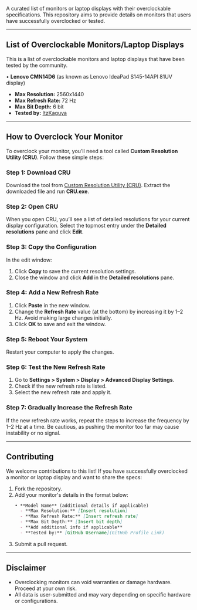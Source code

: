 A curated list of monitors or laptop displays with their overclockable specifications. This repository aims to provide details on monitors that users have successfully overclocked or tested.

---

## List of Overclockable Monitors/Laptop Displays

This is a list of overclockable monitors and laptop displays that have been tested by the community.  

• **Lenovo CMN14D6** (as known as Lenovo IdeaPad S145-14API 81UV display)  
  - **Max Resolution:** 2560x1440  
  - **Max Refresh Rate:** 72 Hz  
  - **Max Bit Depth:** 6 bit
  - **Tested by:** [ItzKaguya](https://github.com/hiratazx)

---

## How to Overclock Your Monitor

To overclock your monitor, you’ll need a tool called **Custom Resolution Utility (CRU)**. Follow these simple steps:

### Step 1: Download CRU
Download the tool from [Custom Resolution Utility (CRU)](https://www.monitortests.com/forum/Thread-Custom-Resolution-Utility-CRU). Extract the downloaded file and run **CRU.exe**.

### Step 2: Open CRU
When you open CRU, you’ll see a list of detailed resolutions for your current display configuration. Select the topmost entry under the **Detailed resolutions** pane and click **Edit**.

### Step 3: Copy the Configuration
In the edit window:
1. Click **Copy** to save the current resolution settings.
2. Close the window and click **Add** in the **Detailed resolutions** pane.

### Step 4: Add a New Refresh Rate
1. Click **Paste** in the new window.
2. Change the **Refresh Rate** value (at the bottom) by increasing it by 1–2 Hz. Avoid making large changes initially.
3. Click **OK** to save and exit the window.

### Step 5: Reboot Your System
Restart your computer to apply the changes.

### Step 6: Test the New Refresh Rate
1. Go to **Settings > System > Display > Advanced Display Settings**.  
2. Check if the new refresh rate is listed.  
3. Select the new refresh rate and apply it.  

### Step 7: Gradually Increase the Refresh Rate
If the new refresh rate works, repeat the steps to increase the frequency by 1–2 Hz at a time. Be cautious, as pushing the monitor too far may cause instability or no signal.

---

## Contributing

We welcome contributions to this list! If you have successfully overclocked a monitor or laptop display and want to share the specs:
1. Fork the repository.
2. Add your monitor's details in the format below:
    ```markdown
    • **Model Name** (additional details if applicable)  
      - **Max Resolution:** [Insert resolution]  
      - **Max Refresh Rate:** [Insert refresh rate]  
      - **Max Bit Depth:** [Insert bit depth]
      - **Add additional info if applicable**
      - **Tested by:** [GitHub Username](GitHub Profile Link)
    ```
3. Submit a pull request.

---

## Disclaimer

- Overclocking monitors can void warranties or damage hardware. Proceed at your own risk.
- All data is user-submitted and may vary depending on specific hardware or configurations.
